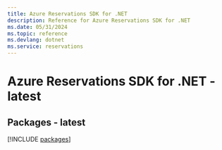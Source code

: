 ```yaml
---
title: Azure Reservations SDK for .NET
description: Reference for Azure Reservations SDK for .NET
ms.date: 05/31/2024
ms.topic: reference
ms.devlang: dotnet
ms.service: reservations
---
```

# Azure Reservations SDK for .NET - latest
## Packages - latest
[!INCLUDE [packages](reservations-index.md)]